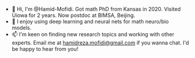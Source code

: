 - 👋 Hi, I'm @Hamid-Mofidi. Got math PhD from Kansas in 2020. Visited Uiowa for 2 years. Now postdoc at BIMSA, Beijing.
- 🌱 I enjoy using deep learning and neural nets for math neuro/bio models.  
- 📫 I'm keen on finding new research topics and working with other experts. Email me at hamidreza.mofidi@gmail.com if you wanna chat. I'd be happy to hear from you!

<!---
Hamid-Mofidi/Hamid-Mofidi is a ✨ special ✨ repository because its `README.md` (this file) appears on your GitHub profile.
You can click the Preview link to take a look at your changes.
--->
